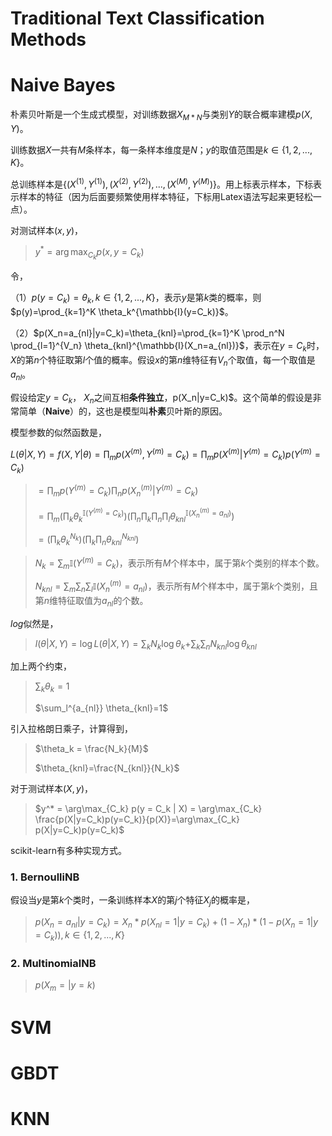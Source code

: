 # Traditional Text Classification Methods



# Naive Bayes

朴素贝叶斯是一个生成式模型，对训练数据$X_{M*N}$与类别$Y$的联合概率建模$p(X, Y)$。

训练数据$X$一共有$M$条样本，每一条样本维度是$N$；$y$的取值范围是$k\in \{1, 2, ..., K\}$。

总训练样本是$\{(X^{(1)}, Y^{(1)}), (X^{(2)}, Y^{(2)}), ..., (X^{(M)}, Y^{(M)})\}$。用上标表示样本，下标表示样本的特征（因为后面要频繁使用样本特征，下标用Latex语法写起来更轻松一点）。

对测试样本$(x, y)$，

> $y^* = \arg\max_{C_k}p(x, y=C_k)$

令，

（1）$p(y=C_k)=\theta_k, k \in \{1, 2, ..., K\}$，表示$y$是第$k$类的概率，则$p(y)=\prod_{k=1}^K \theta_k^{\mathbb{I}(y=C_k)}$。

（2）$p(X_n=a_{nl}|y=C_k)=\theta_{knl}=\prod_{k=1}^K \prod_n^N \prod_{l=1}^{V_n} \theta_{knl}^{\mathbb{I}(X_n=a_{nl})}$，表示在$y=C_k$时，$X$的第$n$个特征取第$l$个值的概率。假设$x$的第$n$维特征有$V_n$个取值，每一个取值是$a_{nl}$。

假设给定$y=C_k$， $X_n$之间互相**条件独立**，p(X_n|y=C_k)$。这个简单的假设是非常简单（**Naive**）的，这也是模型叫**朴素**贝叶斯的原因。

模型参数的似然函数是，

$L(\theta|X,Y)=f(X,Y|\theta)=\prod_m p(X^{(m)},Y^{(m)}=C_k)=\prod_m p(X^{(m)}|Y^{(m)}=C_k)p(Y^{(m)}=C_k)$

> $=\prod_{m}p(Y^{(m)}=C_k)\prod_{n}p(X_n^{(m)}|Y^{(m)}=C_k)$
>
> $=\prod_m (\prod_k \theta_k^{\mathbb{I}(Y^{(m)}=C_k)})$$(\prod_n \prod_k \prod_n \prod_l \theta_{knl}^{\mathbb{I}(X_n^{(m)} = a_{nl})})$
>
> $=(\prod_k \theta_k^{N_k})$$(\prod_{k} \prod_{n} \theta_{knl}^{N_{knl}})$

> $N_k=\sum_m \mathbb{I}(Y^{(m)}=C_k)$，表示所有$M$个样本中，属于第$k$个类别的样本个数。
>
> $N_{knl}=\sum_m \sum_n \sum_l \mathbb{I}(X_n^{(m)}=a_{nl})$，表示所有$M$个样本中，属于第$k$个类别，且第$n$维特征取值为$a_{nl}$的个数。

$log$似然是，

> $l(\theta|X,Y)=\log L(\theta|X, Y)=\sum_k N_k \log \theta_k$$+\sum_k \sum_n N_{knl} \log \theta_{knl}$  

加上两个约束，

> $\sum_k \theta_k = 1$
>
> $\sum_l^{a_{nl}} \theta_{knl}=1$

引入拉格朗日乘子，计算得到，

> $\theta_k = \frac{N_k}{M}$
>
> $\theta_{knl}=\frac{N_{knl}}{N_k}$



对于测试样本$(X, y)$，

> $y^* = \arg\max_{C_k} p(y = C_k | X) = \arg\max_{C_k} \frac{p(X|y=C_k)p(y=C_k)}{p(X)}=\arg\max_{C_k} p(X|y=C_k)p(y=C_k)$



scikit-learn有多种实现方式。

### 1. BernoulliNB

假设当$y$是第$k$个类时，一条训练样本$X$的第$j$个特征$X_j$的概率是，

> $p(X_n=a_{nl}|y={C_k})= X_n * p(X_{nl}=1|y={C_k}) + (1-X_n) * (1 - p(X_n=1|y={C_k})),k\in\{1,2,...,K\}$

### 2. MultinomialNB

> $p(X_m=|y=k)$



# SVM



# GBDT

# KNN

